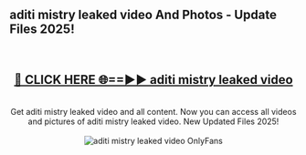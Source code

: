 <h2>aditi mistry leaked video And Photos - Update Files 2025!</h2>
<br>
<div align="center">
<h2><a href="https://linkcuts.com/hfmhzwbr" rel="nofollow">🔴 CLICK HERE 🌐==►► aditi mistry leaked video</a></h2>
<br>
Get aditi mistry leaked video and all content. Now you can access all videos and pictures of aditi mistry leaked video. New Updated Files 2025!
<br>
<br>
<a href="https://linkcuts.com/hfmhzwbr" rel="nofollow" data-target="animated-image.originalLink"><img src="https://i.ibb.co.com/WyWwxjT/player-gif2.gif" alt="aditi mistry leaked video OnlyFans" style="max-width: 100%; display: inline-block;" data-target="animated-image.originalImage"></a>
</div>
<br>